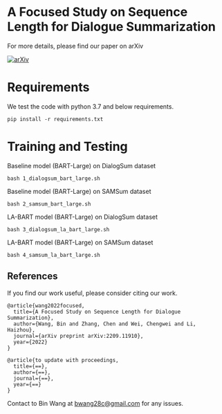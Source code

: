 # A Focused Study on Sequence Length for Dialogue Summarization

For more details, please find our paper on arXiv

[![arXiv](https://img.shields.io/badge/arXiv-Paper-<COLOR>.svg)](https://arxiv.org/abs/2209.11910)

# Requirements

We test the code with python 3.7 and below requirements.
```
pip install -r requirements.txt
```

# Training and Testing

Baseline model (BART-Large) on DialogSum dataset
```
bash 1_dialogsum_bart_large.sh
```

Baseline model (BART-Large) on SAMSum dataset
```
bash 2_samsum_bart_large.sh
```

LA-BART model (BART-Large) on DialogSum dataset
```
bash 3_dialogsum_la_bart_large.sh
```

LA-BART model (BART-Large) on SAMSum dataset
```
bash 4_samsum_la_bart_large.sh
```

## References

If you find our work useful, please consider citing our work.

```
@article{wang2022focused,
  title={A Focused Study on Sequence Length for Dialogue Summarization},
  author={Wang, Bin and Zhang, Chen and Wei, Chengwei and Li, Haizhou},
  journal={arXiv preprint arXiv:2209.11910},
  year={2022}
}
```

```
@article{to update with proceedings,
  title={==},
  author={==},
  journal={==},
  year={==}
}
```

Contact to Bin Wang at [bwang28c@gmail.com](mailto:bwang28c@gmail.com) for any issues.